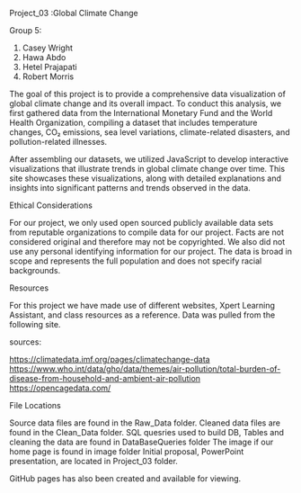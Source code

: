 Project_03 :Global Climate Change

Group 5: 

1. Casey Wright
2. Hawa Abdo
3. Hetel Prajapati
4. Robert Morris
   


The goal of this project is to provide a comprehensive data visualization of global climate change and its overall impact. To conduct this analysis, we first gathered data from the International Monetary Fund and the World Health Organization, compiling a dataset that includes temperature changes, CO₂ emissions, sea level variations, climate-related disasters, and pollution-related illnesses.

After assembling our datasets, we utilized JavaScript to develop interactive visualizations that illustrate trends in global climate change over time. This site showcases these visualizations, along with detailed explanations and insights into significant patterns and trends observed in the data.


Ethical Considerations

For our project, we only used open sourced publicly available data sets from reputable organizations to compile data for our project. Facts are not considered original and therefore may not be copyrighted. We also did not use any personal identifying information for our project. The data is broad in scope and represents the full population and does not specify racial backgrounds.


Resources

For this project we have made use of different websites, Xpert Learning Assistant, and class resources as a reference. Data was pulled from the following site.

sources:

https://climatedata.imf.org/pages/climatechange-data
https://www.who.int/data/gho/data/themes/air-pollution/total-burden-of-disease-from-household-and-ambient-air-pollution 
https://opencagedata.com/



File Locations

Source data files are found in the Raw_Data folder.
Cleaned data files are found in the Clean_Data folder.
SQL quesries used to build DB, Tables and cleaning the data are found in DataBaseQueries folder
The image if our home page is found in image folder
Initial proposal, PowerPoint presentation, are located in Project_03 folder.

GitHub pages has also been created and available for viewing.
